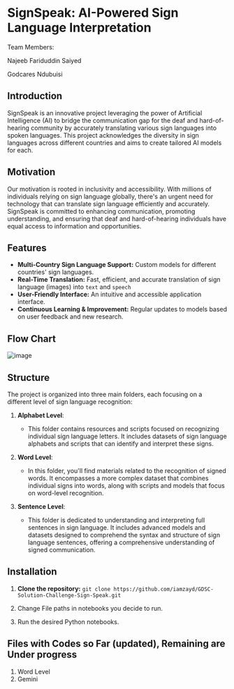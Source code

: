 # SignSpeak: AI-Powered Sign Language Interpretation
Team Members:

Najeeb Fariduddin Saiyed

Godcares Ndubuisi


## Introduction

SignSpeak is an innovative project leveraging the power of Artificial Intelligence (AI) to bridge the communication gap for the deaf and hard-of-hearing community by accurately translating various sign languages into spoken languages. This project acknowledges the diversity in sign languages across different countries and aims to create tailored AI models for each.

## Motivation

Our motivation is rooted in inclusivity and accessibility. With millions of individuals relying on sign language globally, there's an urgent need for technology that can translate sign language efficiently and accurately. SignSpeak is committed to enhancing communication, promoting understanding, and ensuring that deaf and hard-of-hearing individuals have equal access to information and opportunities.

## Features

- **Multi-Country Sign Language Support:** Custom models for different countries' sign languages.
- **Real-Time Translation:** Fast, efficient, and accurate translation of sign language (images) into `text` and `speech` 
- **User-Friendly Interface:** An intuitive and accessible application interface.
- **Continuous Learning & Improvement:** Regular updates to models based on user feedback and new research.

## Flow Chart

![image](https://github.com/iamzayd/GDSC-Solution-Challenge-Sign-Speak/assets/91972048/ac41e05c-f7bd-4c32-a773-dc25eb819215)

## Structure

The project is organized into three main folders, each focusing on a different level of sign language recognition:

1. **Alphabet Level**: 
   - This folder contains resources and scripts focused on recognizing individual sign language letters. It includes datasets of sign language alphabets and scripts that can identify and interpret these signs.

2. **Word Level**: 
   - In this folder, you'll find materials related to the recognition of signed words. It encompasses a more complex dataset that combines individual signs into words, along with scripts and models that focus on word-level recognition.

3. **Sentence Level**: 
   - This folder is dedicated to understanding and interpreting full sentences in sign language. It includes advanced models and datasets designed to comprehend the syntax and structure of sign language sentences, offering a comprehensive understanding of signed communication.

## Installation

1. **Clone the repository:**
   `git clone https://github.com/iamzayd/GDSC-Solution-Challenge-Sign-Speak.git`

2. Change File paths in notebooks you decide to run.

3. Run the desired Python notebooks.

## Files with Codes so Far (updated), Remaining are Under progress
1. Word Level
2. Gemini

